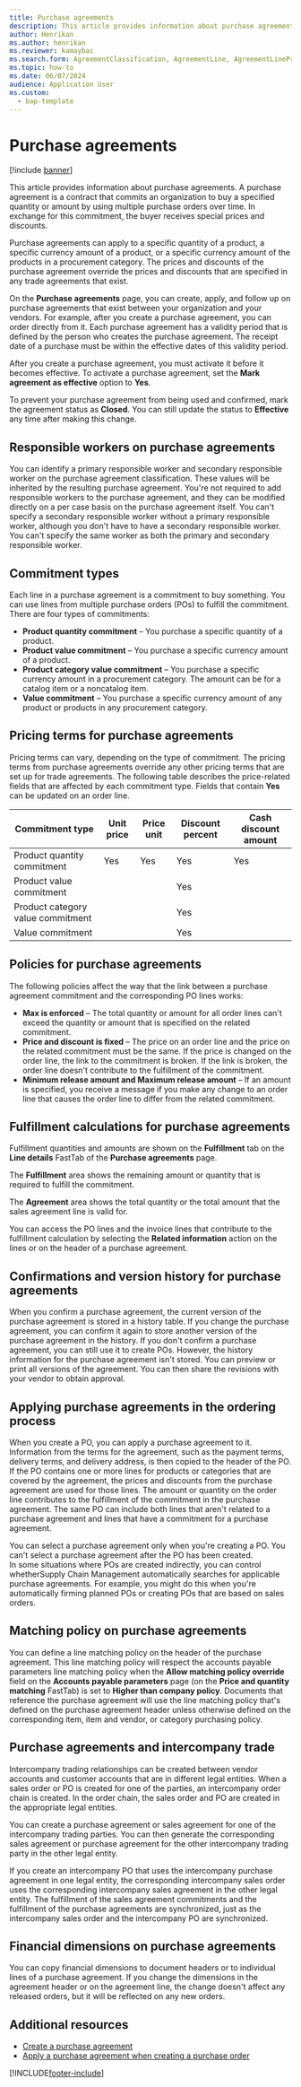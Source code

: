 ```yaml
---
title: Purchase agreements
description: This article provides information about purchase agreements. A purchase agreement is a contract that commits an organization to buy a specified quantity or amount by using multiple purchase orders over time. In exchange for this commitment, the buyer receives special prices and discounts. 
author: Henrikan
ms.author: henrikan
ms.reviewer: kamaybac
ms.search.form: AgreementClassification, AgreementLine, AgreementLinePrompt, PurchAgreement, PurchAgreementCreate, PurchAgreementGenerateReleaseOrder, PurchAgreementHistory, PurchAgreementInvoiceJournal, PurchLine, AgreementLines
ms.topic: how-to
ms.date: 06/07/2024
audience: Application User
ms.custom: 
  - bap-template
---
```


# Purchase agreements

[!include [banner](../includes/banner.md)]

This article provides information about purchase agreements. A purchase agreement is a contract that commits an organization to buy a specified quantity or amount by using multiple purchase orders over time. In exchange for this commitment, the buyer receives special prices and discounts.

Purchase agreements can apply to a specific quantity of a product, a specific currency amount of a product, or a specific currency amount of the products in a procurement category. The prices and discounts of the purchase agreement override the prices and discounts that are specified in any trade agreements that exist.  

On the **Purchase agreements** page, you can create, apply, and follow up on purchase agreements that exist between your organization and your vendors. For example, after you create a purchase agreement, you can order directly from it. Each purchase agreement has a validity period that is defined by the person who creates the purchase agreement. The receipt date of a purchase must be within the effective dates of this validity period.  

After you create a purchase agreement, you must activate it before it becomes effective. To activate a purchase agreement, set the **Mark agreement as effective** option to **Yes**.

To prevent your purchase agreement from being used and confirmed, mark the agreement status as **Closed**. You can still update the status to **Effective** any time after making this change.

## Responsible workers on purchase agreements

You can identify a primary responsible worker and secondary responsible worker on the purchase agreement classification. These values will be inherited by the resulting purchase agreement. You're not required to add responsible workers to the purchase agreement, and they can be modified directly on a per case basis on the purchase agreement itself. You can't specify a secondary responsible worker without a primary responsible worker, although you don't have to have a secondary responsible worker. You can't specify the same worker as both the primary and secondary responsible worker.

## Commitment types

Each line in a purchase agreement is a commitment to buy something. You can use lines from multiple purchase orders (POs) to fulfill the commitment. There are four types of commitments:

- **Product quantity commitment** – You purchase a specific quantity of a product.
- **Product value commitment** – You purchase a specific currency amount of a product.
- **Product category value commitment** – You purchase a specific currency amount in a procurement category. The amount can be for a catalog item or a noncatalog item.
- **Value commitment** – You purchase a specific currency amount of any product or products in any procurement category.

## Pricing terms for purchase agreements

Pricing terms can vary, depending on the type of commitment. The pricing terms from purchase agreements override any other pricing terms that are set up for trade agreements. The following table describes the price-related fields that are affected by each commitment type. Fields that contain **Yes** can be updated on an order line.

| Commitment type                   | Unit price | Price unit | Discount percent | Cash discount amount |
|-----------------------------------|------------|------------|------------------|----------------------|
| Product quantity commitment       | Yes        | Yes        | Yes              | Yes                  |
| Product value commitment          |            |            | Yes              |                      |
| Product category value commitment |            |            | Yes              |                      |
| Value commitment                  |            |            | Yes              |                      |

## Policies for purchase agreements

The following policies affect the way that the link between a purchase agreement commitment and the corresponding PO lines works:

- **Max is enforced** – The total quantity or amount for all order lines can't exceed the quantity or amount that is specified on the related commitment.
- **Price and discount is fixed** – The price on an order line and the price on the related commitment must be the same. If the price is changed on the order line, the link to the commitment is broken. If the link is broken, the order line doesn't contribute to the fulfillment of the commitment.
- **Minimum release amount and Maximum release amount** – If an amount is specified, you receive a message if you make any change to an order line that causes the order line to differ from the related commitment.

## Fulfillment calculations for purchase agreements

Fulfillment quantities and amounts are shown on the **Fulfillment** tab on the **Line details** FastTab of the **Purchase agreements** page.  

The **Fulfillment** area shows the remaining amount or quantity that is required to fulfill the commitment.  

The **Agreement** area shows the total quantity or the total amount that the sales agreement line is valid for.  

You can access the PO lines and the invoice lines that contribute to the fulfillment calculation by selecting the **Related information** action on the lines or on the header of a purchase agreement.

## Confirmations and version history for purchase agreements

When you confirm a purchase agreement, the current version of the purchase agreement is stored in a history table. If you change the purchase agreement, you can confirm it again to store another version of the purchase agreement in the history. If you don't confirm a purchase agreement, you can still use it to create POs. However, the history information for the purchase agreement isn't stored. You can preview or print all versions of the agreement. You can then share the revisions with your vendor to obtain approval.

## Applying purchase agreements in the ordering process

When you create a PO, you can apply a purchase agreement to it. Information from the terms for the agreement, such as the payment terms, delivery terms, and delivery address, is then copied to the header of the PO. If the PO contains one or more lines for products or categories that are covered by the agreement, the prices and discounts from the purchase agreement are used for those lines. The amount or quantity on the order line contributes to the fulfillment of the commitment in the purchase agreement. The same PO can include both lines that aren't related to a purchase agreement and lines that have a commitment for a purchase agreement.  

You can select a purchase agreement only when you're creating a PO. You can't select a purchase agreement after the PO has been created.  
In some situations where POs are created indirectly, you can control whetherSupply Chain Management automatically searches for applicable purchase agreements. For example, you might do this when you're automatically firming planned POs or creating POs that are based on sales orders.

## Matching policy on purchase agreements

You can define a line matching policy on the header of the purchase agreement. This line matching policy will respect the accounts payable parameters line matching policy when the **Allow matching policy override** field on the **Accounts payable parameters** page (on the **Price and quantity matching** FastTab) is set to **Higher than company policy**. Documents that reference the purchase agreement will use the line matching policy that's defined on the purchase agreement header unless otherwise defined on the corresponding item, item and vendor, or category purchasing policy.

## Purchase agreements and intercompany trade

Intercompany trading relationships can be created between vendor accounts and customer accounts that are in different legal entities. When a sales order or PO is created for one of the parties, an intercompany order chain is created. In the order chain, the sales order and PO are created in the appropriate legal entities.  

You can create a purchase agreement or sales agreement for one of the intercompany trading parties. You can then generate the corresponding sales agreement or purchase agreement for the other intercompany trading party in the other legal entity.  

If you create an intercompany PO that uses the intercompany purchase agreement in one legal entity, the corresponding intercompany sales order uses the corresponding intercompany sales agreement in the other legal entity. The fulfillment of the sales agreement commitments and the fulfillment of the purchase agreements are synchronized, just as the intercompany sales order and the intercompany PO are synchronized.

## Financial dimensions on purchase agreements

You can copy financial dimensions to document headers or to individual lines of a purchase agreement. If you change the dimensions in the agreement header or on the agreement line, the change doesn't affect any released orders, but it will be reflected on any new orders.

## Additional resources

- [Create a purchase agreement](tasks/create-purchase-agreement.md)
- [Apply a purchase agreement when creating a purchase order](tasks/create-purchase-release-order-purchase-agreement.md)

[!INCLUDE[footer-include](../../includes/footer-banner.md)]
